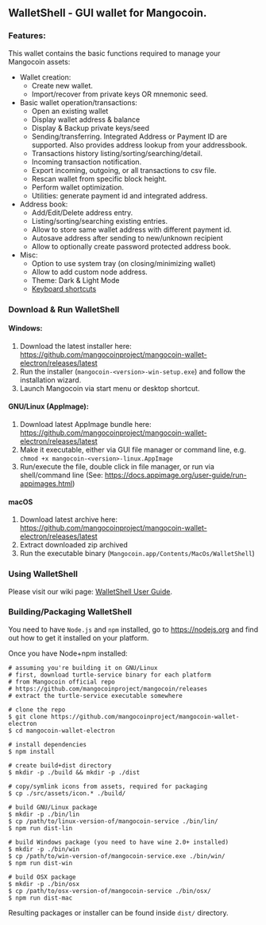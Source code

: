 ## WalletShell - GUI wallet for Mangocoin.

### Features:

This wallet contains the basic functions required to manage your Mangocoin assets:

* Wallet creation:
  * Create new wallet.
  * Import/recover from private keys OR mnemonic seed.
* Basic wallet operation/transactions:
  * Open an existing  wallet
  * Display wallet address & balance
  * Display & Backup private keys/seed
  * Sending/transferring. Integrated Address or Payment ID are supported. Also provides address lookup from your addressbook.
  * Transactions history listing/sorting/searching/detail.
  * Incoming transaction notification.
  * Export incoming, outgoing, or all transactions to csv file.
  * Rescan wallet from specific block height.
  * Perform wallet optimization.
  * Utilities: generate payment id and integrated address.
* Address book:
  * Add/Edit/Delete address entry.
  * Listing/sorting/searching existing entries.
  * Allow to store same wallet address with different payment id.
  * Autosave address after sending to new/unknown recipient
  * Allow to optionally create password protected address book.
* Misc:
  * Option to use system tray (on closing/minimizing wallet)
  * Allow to add custom node address.
  * Theme: Dark & Light Mode
  * [Keyboard shortcuts](docs/shortcut.md)

### Download &amp; Run WalletShell

#### Windows:
1. Download the latest installer here: https://github.com/mangocoinproject/mangocoin-wallet-electron/releases/latest
2. Run the installer (`mangocoin-<version>-win-setup.exe`) and follow the installation wizard.
3. Launch Mangocoin via start menu or desktop shortcut.

#### GNU/Linux (AppImage):
1. Download latest AppImage bundle here: https://github.com/mangocoinproject/mangocoin-wallet-electron/releases/latest
2. Make it executable, either via GUI file manager or command line, e.g. `chmod +x mangocoin-<version>-linux.AppImage`
3. Run/execute the file, double click in file manager, or run via shell/command line (See: https://docs.appimage.org/user-guide/run-appimages.html)

#### macOS
1. Download latest archive here: https://github.com/mangocoinproject/mangocoin-wallet-electron/releases/latest
2. Extract downloaded zip archived
3. Run the executable binary (`Mangocoin.app/Contents/MacOs/WalletShell`)

### Using WalletShell
Please visit our wiki page: [WalletShell User Guide](../../wiki).

### Building/Packaging WalletShell
You need to have `Node.js` and `npm` installed, go to https://nodejs.org and find out how to get it installed on your platform.

Once you have Node+npm installed:
```
# assuming you're building it on GNU/Linux
# first, download turtle-service binary for each platform
# from Mangocoin official repo
# https://github.com/mangocoinproject/mangocoin/releases
# extract the turtle-service executable somewhere

# clone the repo
$ git clone https://github.com/mangocoinproject/mangocoin-wallet-electron
$ cd mangocoin-wallet-electron

# install dependencies
$ npm install

# create build+dist directory
$ mkdir -p ./build && mkdir -p ./dist

# copy/symlink icons from assets, required for packaging
$ cp ./src/assets/icon.* ./build/

# build GNU/Linux package
$ mkdir -p ./bin/lin
$ cp /path/to/linux-version-of/mangocoin-service ./bin/lin/
$ npm run dist-lin

# build Windows package (you need to have wine 2.0+ installed)
$ mkdir -p ./bin/win
$ cp /path/to/win-version-of/mangocoin-service.exe ./bin/win/
$ npm run dist-win

# build OSX package
$ mkdir -p ./bin/osx
$ cp /path/to/osx-version-of/mangocoin-service ./bin/osx/
$ npm run dist-mac
```

Resulting packages or installer can be found inside `dist/` directory.
